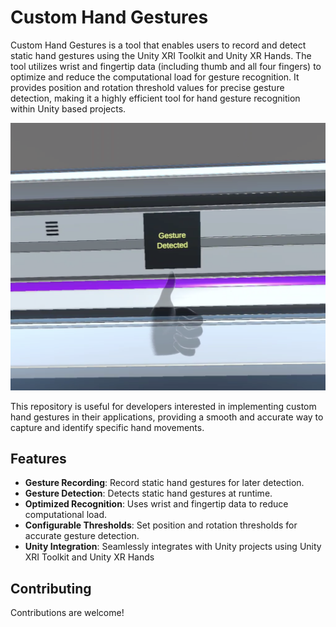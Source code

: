 # Custom Hand Gestures

Custom Hand Gestures is a tool that enables users to record and detect static hand gestures using the Unity XRI Toolkit and Unity XR Hands. The tool utilizes wrist and fingertip data (including thumb and all four fingers) to optimize and reduce the computational load for gesture recognition. It provides position and rotation threshold values for precise gesture detection, making it a highly efficient tool for hand gesture recognition within Unity based projects.

![Custom Hand Gestures Preview](CustomHandGestures.png)

This repository is useful for developers interested in implementing custom hand gestures in their applications, providing a smooth and accurate way to capture and identify specific hand movements.

## Features

- **Gesture Recording**: Record static hand gestures for later detection.
- **Gesture Detection**: Detects static hand gestures at runtime.
- **Optimized Recognition**: Uses wrist and fingertip data to reduce computational load.
- **Configurable Thresholds**: Set position and rotation thresholds for accurate gesture detection.
- **Unity Integration**: Seamlessly integrates with Unity projects using Unity XRI Toolkit and Unity XR Hands

## Contributing

Contributions are welcome!
